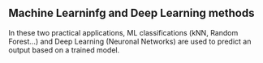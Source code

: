## Machine Learninfg and Deep Learning methods

In these two practical applications, ML classifications (kNN, Random Forest...) and Deep Learning (Neuronal Networks) are used to predict an output based on a trained model.